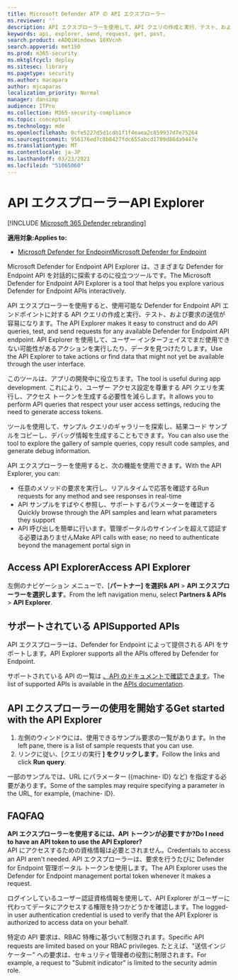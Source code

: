 ```yaml
---
title: Microsoft Defender ATP の API エクスプローラー
ms.reviewer: ''
description: API エクスプローラーを使用して、API クエリの作成と実行、テスト、および使用可能な API の要求の送信を行う
keywords: api, explorer, send, request, get, post,
search.product: eADQiWindows 10XVcnh
search.appverid: met150
ms.prod: m365-security
ms.mktglfcycl: deploy
ms.sitesec: library
ms.pagetype: security
ms.author: macapara
author: mjcaparas
localization_priority: Normal
manager: dansimp
audience: ITPro
ms.collection: M365-security-compliance
ms.topic: conceptual
ms.technology: mde
ms.openlocfilehash: 0cfe5227d5d1cdb1f1f4eaea2c859937d7e75264
ms.sourcegitcommit: 956176ed7c8b8427fdc655abcd1709d86da9447e
ms.translationtype: MT
ms.contentlocale: ja-JP
ms.lasthandoff: 03/23/2021
ms.locfileid: "51065060"
---
```

# <a name="api-explorer"></a><span data-ttu-id="0ff1a-104">API エクスプローラー</span><span class="sxs-lookup"><span data-stu-id="0ff1a-104">API Explorer</span></span>

[!INCLUDE [Microsoft 365 Defender rebranding](../../includes/microsoft-defender.md)]

<span data-ttu-id="0ff1a-105">**適用対象:**</span><span class="sxs-lookup"><span data-stu-id="0ff1a-105">**Applies to:**</span></span>
- [<span data-ttu-id="0ff1a-106">Microsoft Defender for Endpoint</span><span class="sxs-lookup"><span data-stu-id="0ff1a-106">Microsoft Defender for Endpoint</span></span>](https://go.microsoft.com/fwlink/?linkid=2154037)


<span data-ttu-id="0ff1a-107">Microsoft Defender for Endpoint API Explorer は、さまざまな Defender for Endpoint API を対話的に探索するのに役立つツールです。</span><span class="sxs-lookup"><span data-stu-id="0ff1a-107">The Microsoft Defender for Endpoint API Explorer is a tool that helps you explore various Defender for Endpoint APIs interactively.</span></span> 

<span data-ttu-id="0ff1a-108">API エクスプローラーを使用すると、使用可能な Defender for Endpoint API エンドポイントに対する API クエリの作成と実行、テスト、および要求の送信が容易になります。</span><span class="sxs-lookup"><span data-stu-id="0ff1a-108">The API Explorer makes it easy to construct and do API queries, test, and send requests for any available Defender for Endpoint API endpoint.</span></span> <span data-ttu-id="0ff1a-109">API Explorer を使用して、ユーザー インターフェイスでまだ使用できない可能性があるアクションを実行したり、データを見つけたりします。</span><span class="sxs-lookup"><span data-stu-id="0ff1a-109">Use the API Explorer to take actions or find data that might not yet be available through the user interface.</span></span>

<span data-ttu-id="0ff1a-110">このツールは、アプリの開発中に役立ちます。</span><span class="sxs-lookup"><span data-stu-id="0ff1a-110">The tool is useful during app development.</span></span> <span data-ttu-id="0ff1a-111">これにより、ユーザー アクセス設定を尊重する API クエリを実行し、アクセス トークンを生成する必要性を減らします。</span><span class="sxs-lookup"><span data-stu-id="0ff1a-111">It allows you to perform API queries that respect your user access settings, reducing the need to generate access tokens.</span></span>

<span data-ttu-id="0ff1a-112">ツールを使用して、サンプル クエリのギャラリーを探索し、結果コード サンプルをコピーし、デバッグ情報を生成することもできます。</span><span class="sxs-lookup"><span data-stu-id="0ff1a-112">You can also use the tool to explore the gallery of sample queries, copy result code samples, and generate debug information.</span></span>

<span data-ttu-id="0ff1a-113">API エクスプローラーを使用すると、次の機能を使用できます。</span><span class="sxs-lookup"><span data-stu-id="0ff1a-113">With the API Explorer, you can:</span></span>

- <span data-ttu-id="0ff1a-114">任意のメソッドの要求を実行し、リアルタイムで応答を確認する</span><span class="sxs-lookup"><span data-stu-id="0ff1a-114">Run requests for any method and see responses in real-time</span></span>
- <span data-ttu-id="0ff1a-115">API サンプルをすばやく参照し、サポートするパラメーターを確認する</span><span class="sxs-lookup"><span data-stu-id="0ff1a-115">Quickly browse through the API samples and learn what parameters they support</span></span>
- <span data-ttu-id="0ff1a-116">API 呼び出しを簡単に行います。管理ポータルのサインインを超えて認証する必要はありません</span><span class="sxs-lookup"><span data-stu-id="0ff1a-116">Make API calls with ease; no need to authenticate beyond the management portal sign in</span></span>

## <a name="access-api-explorer"></a><span data-ttu-id="0ff1a-117">Access API Explorer</span><span class="sxs-lookup"><span data-stu-id="0ff1a-117">Access API Explorer</span></span>

<span data-ttu-id="0ff1a-118">左側のナビゲーション メニューで、[**パートナー] を選択& API**  >  **API エクスプローラーを選択します**。</span><span class="sxs-lookup"><span data-stu-id="0ff1a-118">From the left navigation menu, select **Partners & APIs** > **API Explorer**.</span></span>

## <a name="supported-apis"></a><span data-ttu-id="0ff1a-119">サポートされている API</span><span class="sxs-lookup"><span data-stu-id="0ff1a-119">Supported APIs</span></span>

<span data-ttu-id="0ff1a-120">API エクスプローラーは、Defender for Endpoint によって提供される API をサポートします。</span><span class="sxs-lookup"><span data-stu-id="0ff1a-120">API Explorer supports all the APIs offered by Defender for Endpoint.</span></span>
  
<span data-ttu-id="0ff1a-121">サポートされている API の一覧は [、API のドキュメントで確認できます](apis-intro.md)。</span><span class="sxs-lookup"><span data-stu-id="0ff1a-121">The list of supported APIs is available in the [APIs documentation](apis-intro.md).</span></span> 

## <a name="get-started-with-the-api-explorer"></a><span data-ttu-id="0ff1a-122">API エクスプローラーの使用を開始する</span><span class="sxs-lookup"><span data-stu-id="0ff1a-122">Get started with the API Explorer</span></span>

1. <span data-ttu-id="0ff1a-123">左側のウィンドウには、使用できるサンプル要求の一覧があります。</span><span class="sxs-lookup"><span data-stu-id="0ff1a-123">In the left pane, there is a list of sample requests that you can use.</span></span> 
2. <span data-ttu-id="0ff1a-124">リンクに従い、[クエリの実行 **] をクリックします**。</span><span class="sxs-lookup"><span data-stu-id="0ff1a-124">Follow the links and click **Run query**.</span></span> 

<span data-ttu-id="0ff1a-125">一部のサンプルでは、URL にパラメーター ({machine- ID} など) を指定する必要があります。</span><span class="sxs-lookup"><span data-stu-id="0ff1a-125">Some of the samples may require specifying a parameter in the URL, for example, {machine- ID}.</span></span>

## <a name="faq"></a><span data-ttu-id="0ff1a-126">FAQ</span><span class="sxs-lookup"><span data-stu-id="0ff1a-126">FAQ</span></span>

<span data-ttu-id="0ff1a-127">**API エクスプローラーを使用するには、API トークンが必要ですか?**</span><span class="sxs-lookup"><span data-stu-id="0ff1a-127">**Do I need to have an API token to use the API Explorer?**</span></span> <br>
<span data-ttu-id="0ff1a-128">API にアクセスするための資格情報は必要とされません。</span><span class="sxs-lookup"><span data-stu-id="0ff1a-128">Credentials to access an API aren't needed.</span></span> <span data-ttu-id="0ff1a-129">API エクスプローラーは、要求を行うたびに Defender for Endpoint 管理ポータル トークンを使用します。</span><span class="sxs-lookup"><span data-stu-id="0ff1a-129">The API Explorer uses the Defender for Endpoint management portal token whenever it makes a request.</span></span>

<span data-ttu-id="0ff1a-130">ログインしているユーザー認証資格情報を使用して、API Explorer がユーザーに代わってデータにアクセスする権限を持つかどうかを確認します。</span><span class="sxs-lookup"><span data-stu-id="0ff1a-130">The logged-in user authentication credential is used to verify that the API Explorer is authorized to access data on your behalf.</span></span>

<span data-ttu-id="0ff1a-131">特定の API 要求は、RBAC 特権に基づいて制限されます。</span><span class="sxs-lookup"><span data-stu-id="0ff1a-131">Specific API requests are limited based on your RBAC privileges.</span></span> <span data-ttu-id="0ff1a-132">たとえば、"送信インジケーター" への要求は、セキュリティ管理者の役割に制限されます。</span><span class="sxs-lookup"><span data-stu-id="0ff1a-132">For example, a request to "Submit indicator" is limited to the security admin role.</span></span> 
